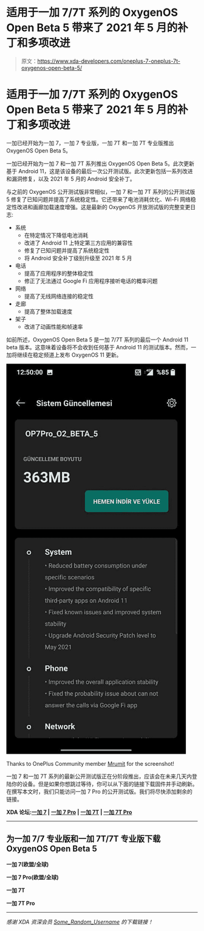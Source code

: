 # 适用于一加 7/7T 系列的 OxygenOS Open Beta 5 带来了 2021 年 5 月的补丁和多项改进

> 原文：<https://www.xda-developers.com/oneplus-7-oneplus-7t-oxygenos-open-beta-5/>

# 适用于一加 7/7T 系列的 OxygenOS Open Beta 5 带来了 2021 年 5 月的补丁和多项改进

一加已经开始为一加 7，一加 7 专业版，一加 7T 和一加 7T 专业版推出 OxygenOS Open Beta 5。

一加已经开始为一加 7 和一加 7T 系列推出 OxygenOS Open Beta 5。此次更新基于 Android 11，这是该设备的最后一次公开测试版。此次更新包括一系列改进和漏洞修复，以及 2021 年 5 月的 Android 安全补丁。

与之前的 OxygenOS 公开测试版非常相似，一加 7 和一加 7T 系列的公开测试版 5 修复了已知问题并提高了系统稳定性。它还带来了电池消耗优化、Wi-Fi 网络稳定性改进和画廊加载速度增强。这是最新的 OxygenOS 开放测试版的完整变更日志:

*   系统
    *   在特定情况下降低电池消耗
    *   改进了 Android 11 上特定第三方应用的兼容性
    *   修复了已知问题并提高了系统稳定性
    *   将 Android 安全补丁级别升级至 2021 年 5 月
*   电话
    *   提高了应用程序的整体稳定性
    *   修正了无法通过 Google Fi 应用程序接听电话的概率问题
*   网络
    *   提高了无线网络连接的稳定性
*   走廊
    *   提高了整体加载速度
*   架子
    *   改进了动画性能和帧速率

如前所述，OxygenOS Open Beta 5 是一加 7/7T 系列的最后一个 Android 11 beta 版本。这意味着设备将不会收到任何基于 Android 11 的测试版本。然而，一加将继续在稳定频道上发布 OxygenOS 11 更新。

 <picture>![OxygenOS Open Beta 5 update screenshot](img/4125677f892af9c2fbdd344748a4c24a.png)</picture> 

Thanks to OnePlus Community member [Mrumit](https://forums.oneplus.com/members/mrumit.2361525/) for the screenshot!

一加 7 和一加 7T 系列的最新公开测试版正在分阶段推出，应该会在未来几天内登陆你的设备。但是如果你想跳过等待，你可以从下面的链接下载固件并手动刷新。在撰写本文时，我们只能访问一加 7 Pro 的公开测试版。我们将尽快添加剩余的链接。

**XDA 论坛:[一加 7](https://forum.xda-developers.com/c/oneplus-7.8833/) | [一加 7 Pro](https://forum.xda-developers.com/c/oneplus-7-pro.8847/) | [一加 7T](https://forum.xda-developers.com/c/oneplus-7t.9249/) | [一加 7T Pro](https://forum.xda-developers.com/c/oneplus-7t-pro.9327/)**

* * *

## 为一加 7/7 专业版和一加 7T/7T 专业版下载 OxygenOS Open Beta 5

**一加 7(欧盟/全球)**

**一加 7 Pro(欧盟/全球)**

**一加 7T**

**一加 7T Pro**

* * *

*感谢 XDA 资深会员 [Some_Random_Username](https://forum.xda-developers.com/m/some_random_username.8234677/) 的下载链接！*